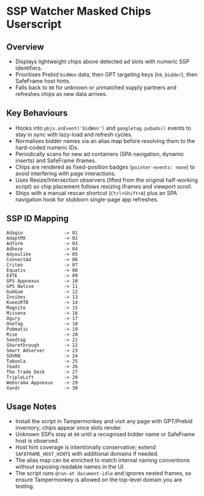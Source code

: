 # SSP Watcher Masked Chips Userscript

## Overview
- Displays lightweight chips above detected ad slots with numeric SSP identifiers.
- Prioritises Prebid `bidWon` data, then GPT targeting keys (`hb_bidder`), then SafeFrame host hints.
- Falls back to `00` for unknown or unmatched supply partners and refreshes chips as new data arrives.

## Key Behaviours
- Hooks into `pbjs.onEvent('bidWon')` and `googletag.pubads()` events to stay in sync with lazy-load and refresh cycles.
- Normalises bidder names via an alias map before resolving them to the hard-coded numeric IDs.
- Periodically scans for new ad containers (SPA navigation, dynamic inserts) and SafeFrame iframes.
- Chips are rendered as fixed-position badges (`pointer-events: none`) to avoid interfering with page interactions.
- Uses Resize/Intersection observers (lifted from the original half-working script) so chip placement follows resizing iframes and viewport scroll.
- Ships with a manual rescan shortcut (`Ctrl+Shift+A`) plus an SPA navigation hook for stubborn single-page app refreshes.

## SSP ID Mapping
```
Adagio               -> 01
AdaptMX              -> 02
Adform               -> 03
Adhese               -> 04
Adyoulike            -> 05
ConnectAd            -> 06
Criteo               -> 07
Equativ              -> 08
EXTE                 -> 09
GPS Appnexus         -> 10
GPS Native           -> 11
GumGum               -> 12
Invibes              -> 13
KueezRTB             -> 14
Magnite              -> 15
Missena              -> 16
Ogury                -> 17
OneTag               -> 18
Pubmatic             -> 19
Rise                 -> 20
Seedtag              -> 21
Sharethrough         -> 22
Smart Adserver       -> 23
SOVRN                -> 24
Taboola              -> 25
Teads                -> 26
The Trade Desk       -> 27
TripleLift           -> 28
Weborama Appnexus    -> 29
Xandr                -> 30
```

## Usage Notes
- Install the script in Tampermonkey and visit any page with GPT/Prebid inventory; chips appear once slots render.
- Unknown SSPs stay at `00` until a recognised bidder name or SafeFrame host is observed.
- Host hint coverage is intentionally conservative; extend `SAFEFRAME_HOST_HINTS` with additional domains if needed.
- The alias map can be enriched to match internal naming conventions without exposing readable names in the UI.
- The script runs `@run-at document-idle` and ignores nested frames, so ensure Tampermonkey is allowed on the top-level domain you are testing.
